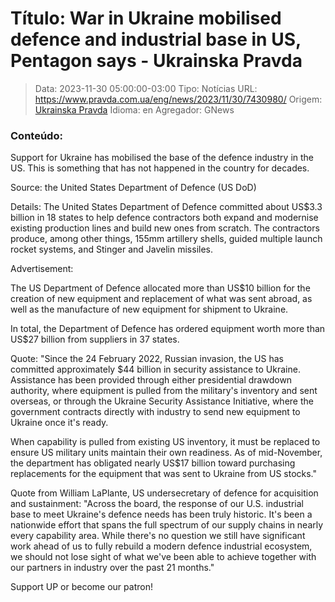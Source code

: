 # Título: War in Ukraine mobilised defence and industrial base in US, Pentagon says - Ukrainska Pravda

>Data: 2023-11-30 05:00:00-03:00
>Tipo: Notícias
>URL: https://www.pravda.com.ua/eng/news/2023/11/30/7430980/
>Origem: [Ukrainska Pravda](https://www.pravda.com.ua)
>Idioma: en
>Agregador: GNews

### Conteúdo:

Support for Ukraine has mobilised the base of the defence industry in the US. This is something that has not happened in the country for decades.

Source: the United States Department of Defence (US DoD)

Details: The United States Department of Defence committed about US$3.3 billion in 18 states to help defence contractors both expand and modernise existing production lines and build new ones from scratch. The contractors produce, among other things, 155mm artillery shells, guided multiple launch rocket systems, and Stinger and Javelin missiles.

Advertisement:

The US Department of Defence allocated more than US$10 billion for the creation of new equipment and replacement of what was sent abroad, as well as the manufacture of new equipment for shipment to Ukraine.

In total, the Department of Defence has ordered equipment worth more than US$27 billion from suppliers in 37 states.

Quote: "Since the 24 February 2022, Russian invasion, the US has committed approximately $44 billion in security assistance to Ukraine. Assistance has been provided through either presidential drawdown authority, where equipment is pulled from the military's inventory and sent overseas, or through the Ukraine Security Assistance Initiative, where the government contracts directly with industry to send new equipment to Ukraine once it's ready.

When capability is pulled from existing US inventory, it must be replaced to ensure US military units maintain their own readiness. As of mid-November, the department has obligated nearly US$17 billion toward purchasing replacements for the equipment that was sent to Ukraine from US stocks."

Quote from William LaPlante, US undersecretary of defence for acquisition and sustainment: "Across the board, the response of our U.S. industrial base to meet Ukraine's defence needs has been truly historic. It's been a nationwide effort that spans the full spectrum of our supply chains in nearly every capability area. While there's no question we still have significant work ahead of us to fully rebuild a modern defence industrial ecosystem, we should not lose sight of what we've been able to achieve together with our partners in industry over the past 21 months."

Support UP or become our patron!
